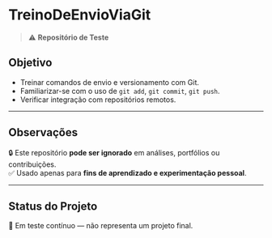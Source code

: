 # TreinoDeEnvioViaGit

> ⚠️ **Repositório de Teste**

## Objetivo

- Treinar comandos de envio e versionamento com Git.
- Familiarizar-se com o uso de `git add`, `git commit`, `git push`.
- Verificar integração com repositórios remotos.

---

## Observações

🔒 Este repositório **pode ser ignorado** em análises, portfólios ou contribuições.  
✅ Usado apenas para **fins de aprendizado e experimentação pessoal**.

---

## Status do Projeto

🚧 Em teste contínuo — não representa um projeto final.
